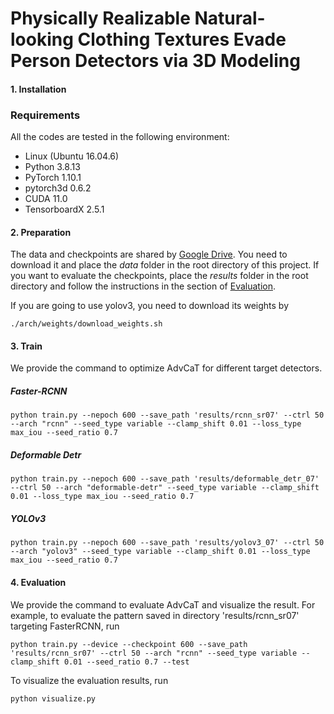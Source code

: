 # Physically Realizable Natural-looking Clothing Textures Evade Person Detectors via 3D Modeling

<!-- toc -->
#### 1. Installation
### Requirements
All the codes are tested in the following environment:
* Linux (Ubuntu 16.04.6)
* Python 3.8.13
* PyTorch 1.10.1
* pytorch3d 0.6.2
* CUDA 11.0
* TensorboardX 2.5.1

#### 2. Preparation
The data and checkpoints are shared by [Google Drive](https://drive.google.com/file/d/1Uddyu5pjFymjX66AA4HnEKk3fA7r8UVT/view). You need to download it and place the *data* folder in the root directory of this project. If you want to evaluate the checkpoints, place the *results* folder in the root directory and follow the instructions in the section of [Evaluation](#4-evaluation).

If you are going to use yolov3, you need to download its weights by
```
./arch/weights/download_weights.sh
```
#### 3. Train
We provide the command to optimize AdvCaT for different target detectors.

##### Faster-RCNN
```
python train.py --nepoch 600 --save_path 'results/rcnn_sr07' --ctrl 50 --arch "rcnn" --seed_type variable --clamp_shift 0.01 --loss_type max_iou --seed_ratio 0.7
```
##### Deformable Detr
```
python train.py --nepoch 600 --save_path 'results/deformable_detr_07' --ctrl 50 --arch "deformable-detr" --seed_type variable --clamp_shift 0.01 --loss_type max_iou --seed_ratio 0.7
```
##### YOLOv3
```
python train.py --nepoch 600 --save_path 'results/yolov3_07' --ctrl 50 --arch "yolov3" --seed_type variable --clamp_shift 0.01 --loss_type max_iou --seed_ratio 0.7
```
#### 4. Evaluation
We provide the command to evaluate AdvCaT and visualize the result. For example, to evaluate the pattern saved in directory 'results/rcnn_sr07' targeting FasterRCNN, run
```
python train.py --device --checkpoint 600 --save_path 'results/rcnn_sr07' --ctrl 50 --arch "rcnn" --seed_type variable --clamp_shift 0.01 --seed_ratio 0.7 --test
```

To visualize the evaluation results, run
```
python visualize.py
```
